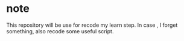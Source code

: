 # note
This repository will be use for recode my learn step.
In case , I forget something,
also recode some useful script.
